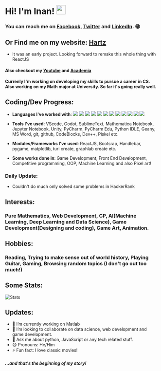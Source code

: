 # Hi! I'm Inan!  <img src="https://raw.githubusercontent.com/MartinHeinz/MartinHeinz/master/wave.gif" width="30px">

### You can reach me on [Facebook](https://web.facebook.com/ahnafsadikinan21), [Twitter](https://twitter.com/ahnaf_inan) and [LinkedIn](https://www.linkedin.com/in/ahnaf-sadik-inan-a077a01b1?originalSubdomain=bd). 😁 

## Or Find me on my website: [Hartz](https://hartz.live)
 - It was an early project. Looking forward to remake this whole thing with ReactJS

#### Also checkout my [Youtube](https://www.youtube.com/channel/UC6PSxCm8fuRo9DxA4pobxMA?view_as=subscriber) and [Academia](https://univdhaka.academia.edu/AhnafSadikInan)

#### Currenly I'm working on developing my skills to pursue a career in CS. Also working on my Math major at University. So far it's going really well. 

## Coding/Dev Progress:
 - **Languages I've worked with**: ![](https://img.shields.io/badge/Code-Python-informational?style=flat&logo=python&logoColor=white&color=2bbc8a)
 ![](https://img.shields.io/badge/Code-C++-informational?style=flat&logo=C++&logoColor=white&color=2bbc8a)
 ![](https://img.shields.io/badge/Code-JavaScript-informational?style=flat&logo=javascript&logoColor=white&color=2bbc8a)
 ![](https://img.shields.io/badge/Code-GDScript-informational?style=flat&logo=gdscript&logoColor=white&color=2bbc8a)
 ![](https://img.shields.io/badge/Code-ES6-informational?style=flat&logo=ES6&logoColor=white&color=2bbc8a)
 ![](https://img.shields.io/badge/Code-C-informational?style=flat&logo=c&logoColor=white&color=2bbc8a)
 ![](https://img.shields.io/badge/Code-CSharp-informational?style=flat&logo=c#\#&logoColor=white&color=2bbc8a)
 ![](https://img.shields.io/badge/Code-Fortran-informational?style=flat&logo=fortran&logoColor=white&color=2bbc8a)
 ![](https://img.shields.io/badge/Code-Mathematica-informational?style=flat&logo=mathematica&logoColor=white&color=2bbc8a)
 ![](https://img.shields.io/badge/Code-HTML-informational?style=flat&logo=html&logoColor=white&color=2bbc8a)
 ![](https://img.shields.io/badge/Code-CSS-informational?style=flat&logo=css&logoColor=white&color=2bbc8a)
 ![](https://img.shields.io/badge/Code-Matlab-informational?style=flat&logo=matlab&logoColor=white&color=2bbc8a)

 - **Tools I've used**: VScode, Godot, SublimeText, Mathematica Notebook, Jupyter Notebook, Unity, PyCharm, PyCharm Edu, Python IDLE, Geany, MS Word, git, github, CodeBlocks, Dev++, Piskel etc.
 - **Modules/Frameworks I've used**: ReactJS, Bootsrap, Handlebar, pygame, matplotlib, turi create, graphlab create etc.
 - **Some works done in**: Game Development, Front End Development, Competitive programming, OOP, Machine Learning and also Pixel art!
 
### Daily Update: 
 - Couldn't do much only solved some problems in HackerRank

## Interests: 
### Pure Mathematics, Web Development, CP, AI(Machine Learning, Deep Learning and Data Science), Game Development(Designing and coding), Game Art, Animation.

## Hobbies: 
### Reading, Trying to make sense out of world history, Playing Guitar, Gaming, Browsing random topics (I don't go out too much!)

## Some Stats: 
![Stats](https://github-readme-stats.vercel.app/api?username=Hartz-I&&show_icons=true&title_color=000000&icon_color=000000&text_color=000000&bg_color=FFFFFF)

## Updates:
- 🌱 I’m currently working on Matlab
- 👯 I’m looking to collaborate on data science, web development and game development.
- 💬 Ask me about python, JavaScript or any tech related stuff.
- 😄 Pronouns: He/Him
- ⚡ Fun fact: I love classic movies!

##### ...and that's the beginning of my story!

